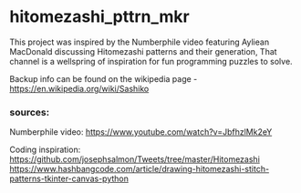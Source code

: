 # hitomezashi_pttrn_mkr

This project was inspired by the Numberphile video featuring Ayliean MacDonald discussing Hitomezashi patterns and their generation,
That channel is a wellspring of inspiration for fun programming puzzles to solve. 

Backup info can be found on the wikipedia page - https://en.wikipedia.org/wiki/Sashiko

### sources:

Numberphile video: https://www.youtube.com/watch?v=JbfhzlMk2eY

Coding inspiration: https://github.com/josephsalmon/Tweets/tree/master/Hitomezashi
                    https://www.hashbangcode.com/article/drawing-hitomezashi-stitch-patterns-tkinter-canvas-python
